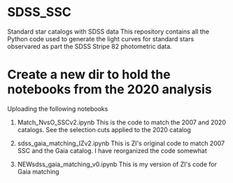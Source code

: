 # SDSS_SSC
Standard star catalogs with SDSS data
This repository contains all the Python code used to generate the light curves for standard stars observared as part the SDSS Stripe 82 photometric data. 

# Create a new dir to hold the notebooks from the 2020 analysis
Uploading the following notebooks
1. Match_NvsO_SSCv2.ipynb
This is the code to match the 2007 and 2020 catalogs. See the selection cuts applied to the 2020 catalog

2. sdss_gaia_matching_IZv2.ipynb
This is ZI's original code to match 2007 SSC and the Gaia catalog. I have reorganized the code somewhat

3. NEWsdss_gaia_matching_v0.ipynb
This is my version of ZI's code for Gaia matching
